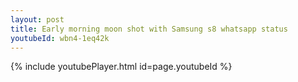 ```yaml
---
layout: post
title: Early morning moon shot with Samsung s8 whatsapp status
youtubeId: wbn4-1eq42k
---
```


{% include youtubePlayer.html id=page.youtubeId %}
